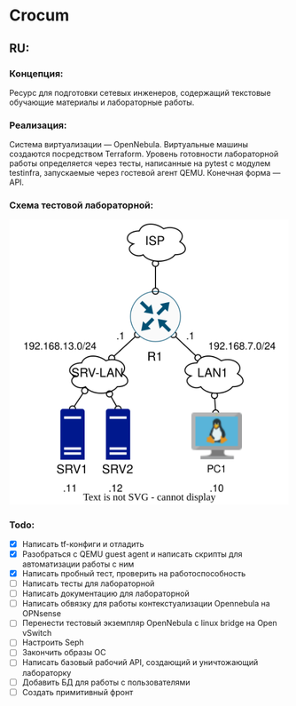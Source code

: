 # Crocum
## RU:
### Концепция:
Ресурс для подготовки сетевых инженеров, содержащий текстовые обучающие материалы и лабораторные работы.
### Реализация:
Система виртуализации — OpenNebula. Виртуальные машины создаются посредством Terraform. Уровень готовности лабораторной работы определяется через тесты, написанные на pytest с модулем testinfra, запускаемые через гостевой агент QEMU. Конечная форма — API.
### Cхема тестовой лабораторной:
![alt text](netplan.svg)
### Todo:
- [X] Написать tf-конфиги и отладить
- [X] Разобраться с QEMU guest agent и написать скрипты для автоматизации работы с ним
- [X] Написать пробный тест, проверить на работоспособность
- [ ] Написать тесты для лабораторной
- [ ] Написать документацию для лабораторной
- [ ] Написать обвязку для работы контекстуализации Opennebula на OPNsense
- [ ] Перенести тестовый экземпляр OpenNebula с linux bridge на Open vSwitch
- [ ] Настроить Seph
- [ ] Закончить образы ОС
- [ ] Написать базовый рабочий API, создающий и уничтожающий лабораторку
- [ ] Добавить БД для работы с пользователями
- [ ] Создать примитивный фронт
